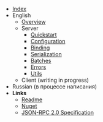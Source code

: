 - [Index](index.md)
- English
  - [Overview](en/overview.md)
  - Server
    - [Quickstart](en/server/quickstart.md)
    - [Configuration](en/server/configuration.md)
    - [Binding](en/server/binding.md)
    - [Serialization](en/server/serialization.md)
    - [Batches](en/server/batches.md)
    - [Errors](en/server/errors.md)
    - [Utils](en/server/utils.md)
  - Client (writing in progress)
- Russian (в процессе написания)
- **Links**
  - [Readme](https://github.com/tochka-public/Tochka.JsonRpc/blob/master/README.md)
  - [Nuget](https://www.nuget.org/profiles/tochka-public)
  - [JSON-RPC 2.0 Specification](https://www.jsonrpc.org/specification)